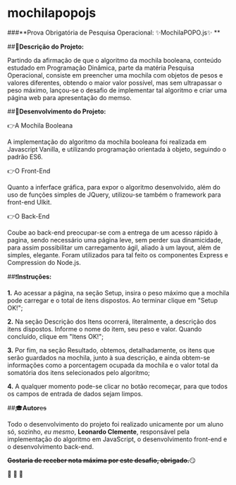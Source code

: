 # mochilapopojs
###**Prova Obrigatória de Pesquisa Operacional: :sparkles:MochilaPOPO.js:sparkles: **


  ##:book:**Descrição do Projeto:**

  Partindo da afirmação de que o algoritmo da mochila booleana, conteúdo estudado em Programação Dinâmica, parte da matéria Pesquisa Operacional, consiste em preencher uma mochila com objetos de pesos e valores diferentes, obtendo o maior valor possível, mas sem ultrapassar o peso máximo, lançou-se o desafio de implementar tal algoritmo e criar uma página web para apresentação do memso.


  ##:pencil:**Desenvolvimento do Projeto:**

  :point_right:A Mochila Booleana

A implementação do algoritmo da mochila booleana foi realizada em Javascript Vanilla, e utilizando programação orientada à objeto, seguindo o padrão ES6. 

  :point_right:O Front-End

Quanto a inferface gráfica, para expor o algoritmo desenvolvido, além do uso de funções simples de JQuery, utilizou-se também o framework para front-end UIkit. 

  :point_right:O Back-End

Coube ao back-end preocupar-se com a entrega de um acesso rápido à pagina, sendo necessário uma página leve, sem perder sua dinamicidade, para assim possibilitar um carregamento ágil, aliado à um layout, além de simples, elegante. Foram utilizados para tal feito os componentes Express e Compression do Node.js.

  ##:heavy_exclamation_mark:**Instruções:**

**1.**  Ao acessar a página, na seção Setup, insira o peso máximo que a mochila pode carregar e o total de itens dispostos. Ao terminar clique em "Setup OK!";

**2.**  Na seção Descrição dos Itens ocorrerá, literalmente, a descrição dos itens dispostos. Informe o nome do item, seu peso e valor. Quando concluído, clique em "Itens OK!";

**3.**  Por fim, na seção Resultado, obtemos, detalhadamente, os itens que serão guardados na mochila, junto à sua descrição, e ainda obtem-se informações como a porcentagem ocupada da mochila e o valor total da somatória dos itens selecionados pelo algoritmo;

**4.**  A qualquer momento pode-se clicar no botão recomeçar, para que todos os campos de entrada de dados sejam limpos.

  ##:mortar_board:**Autor**~~es~~

  Todo o desenvolvimento do projeto foi realizado unicamente por um aluno só, sozinho, *eu mesmo*, **Leonardo Clemente**, responsável pela implementação do algoritmo em JavaScript, o desenvolvimento front-end e o desenvolvimento back-end. 

  **~~Gostaria de receber nota máxima por este desafio, obrigado.~~**:smirk:
  
  
  :raised_hands: :raised_hands: :raised_hands:
